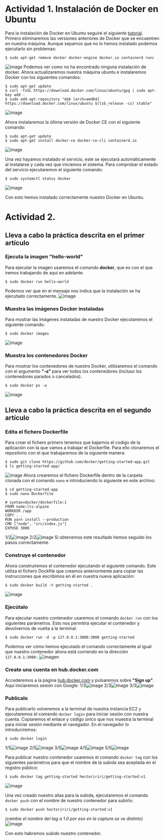 # Actividad 1. Instalación de Docker en Ubuntu
Para la instalación de Docker en Ubuntu seguiré el siguiente [tutorial](https://www.tecmint.com/install-docker-and-run-docker-containers-in-ubuntu/).
Primero eliminaremos las versiones anteriores de Docker que se encuentren en nuestra máquina. Aunque sepamos que no lo hemos instalado podemos ejecutarlo sin problemas:
```ubuntu
$ sudo apt-get remove docker docker-engine docker.io containerd runc
```
![image](https://github.com/user-attachments/assets/dc2f710e-7a3a-4916-826a-ce2e5465685c)
Podemos ver como no ha encontrado ninguna instalación de docker. Ahora actualizaremos nuestra máquina ubuntu e instalaremos Docker con los siguientes comandos:
```ubuntu
$ sudo apt-get update
$ curl -fsSL https://download.docker.com/linux/ubuntu/gpg | sudo apt-key add -
$ sudo add-apt-repository "deb [arch=amd64] https://download.docker.com/linux/ubuntu $(lsb_release -cs) stable"
```
![image](https://github.com/user-attachments/assets/12e07f33-5ced-48dc-bc04-69be9d60c40f)

Ahora instalaremos la última versión de Docker CE con el siguiente comando:
```ubuntu
$ sudo apt-get update
$ sudo apt-get install docker-ce docker-ce-cli containerd.io
```
![image](https://github.com/user-attachments/assets/6aa05ffd-cf4c-4139-b5fd-22c16e2db3af)

Una vez hayamos instalado el servicio, este se ejecutará automáticamente al instalarse y cada vez que iniciemos el sistema. Para comprobar el estado del servicio ejecutaremos el siguiente comando:
```ubuntu
$ sudo systemctl status docker 
```
![image](https://github.com/user-attachments/assets/b0e3d0e8-20e7-4f6b-8ee8-1699aee271e9)

Con esto hemos instalado correctamente nuestro Docker en Ubuntu.

# Actividad 2. 
## Lleva a cabo la práctica descrita en el primer artículo
### Ejecuta la imagen "hello-world"
Para ejecutar la imagen usaremos el comando **docker**, que es con el que iremos trabajando de aquí en adelante.
```ubuntu
$ sudo docker run hello-world
```
Podemos ver que en el mensaje nos indica que la instalación se ha ejecutado correctamente.
![image](https://github.com/user-attachments/assets/f69f5bf0-ca35-4c66-b001-25ff4285beb1)

### Muestra las imágenes Docker instaladas
Para mostrar las imágenes instaladas de nuestro Docker ejecutaremos el siguiente comando:
```ubuntu
$ sudo docker images
```
![image](https://github.com/user-attachments/assets/77c2630d-db92-44d6-bc49-eb2cd3bd4ed7)

### Muestra los contenedores Docker
Para mostrar los contenedores de nuestro Docker, utilizaremos el comando con el argumento **"-a"** para ver todos los contenedores (incluso los contenedores parados o cancelados).
```ubuntu
$ sudo docker ps -a
```
![image](https://github.com/user-attachments/assets/432010e5-2c42-4225-882e-fcfec62b8deb)

## Lleva a cabo la práctica descrita en el segundo artículo
### Edita el fichero Dockerfile
Para crear el fichero primero tenemos que bajarnos el codigo de la aplicación con la que vamos a trabajar el Dockerfile. Para ello clonaremos el repositorio con el que trabajaremos de la siguiente manera:
```ubuntu
$ sudo git clone https://github.com/docker/getting-started-app.git
$ ls getting-started-app/
```
![image](https://github.com/user-attachments/assets/f4b06518-752f-4af9-aa28-aeb8bf1214f9)
Ahora crearemos el fichero Dockerfile dentro de la carpeta clonada con el comando `nano` e introduciendo lo siguiente en este archivo:
```ubuntu
$ cd getting-started-app
$ sudo nano Dockerfile

# syntax=docker/dockerfile:1
FROM node:lts-alpine
WORKDIR /app
COPY . .
RUN yarn install --production
CMD ["node", "src/index.js"]
EXPOSE 3000
```
1/2![image](https://github.com/user-attachments/assets/975459d3-b9c8-48de-9d97-22cd754bd224)
2/2![image](https://github.com/user-attachments/assets/7f102d74-c1b6-45e5-a282-38124ddd8565)
Si obtenemos este resultado hemos seguido los pasos correctamente.

### Construye el contenedor
Ahora construiremos el contenedor ejecutando el siguiente comando. Este utiliza el fichero Dockfile que creamos anteriormente para copiar las instrucciones que escribimos en él en nuestra nueva aplicación:
```ubuntu
$ sudo docker build -t getting-started .
```
![image](https://github.com/user-attachments/assets/eb18699d-7790-4685-bcf9-3345ba6390c4)

### Ejecútalo
Para ejecutar nuestro contenedor usaremos el comando `docker run` con los siguientes parámetros. Esto nos permitirá ejecutar el contenedor y devolvernos de vuelta a la terminal:
```ubuntu
$ sudo docker run -d -p 127.0.0.1:3000:3000 getting-started
```
Podemos ver cómo hemos ejecutado el comando correctamente al igual que nuestro contenedor ahora está corriendo en la dirección `127.0.0.1:3000:`
![imagen](https://github.com/user-attachments/assets/b73726e4-7569-4f71-9711-97274b3c3e3c)

### Create una cuenta en hub.docker.com
Accederemos a la página [hub.docker.com](hub.docker.com) y pulsaremos sobre **"Sign up"**. Aquí iniciaremos sesión con Google:
1/3![image](https://github.com/user-attachments/assets/a7f58a72-2625-43b0-b280-e1fdd1853ec2)
2/3![image](https://github.com/user-attachments/assets/94d14cf2-7f88-413f-be23-0606033c1cb3)
3/3![image](https://github.com/user-attachments/assets/1c7cda57-9fe5-45a0-9e21-dcf9f6392172)

### Publícalo
Para publicarlo volveremos a la terminal de nuestra instancia EC2 y ejecutaremos el comando `docker login` para iniciar sesión con nuestra cuenta. Copiaremos el enlace y código único que nos muestra la terminal para iniciar sesión mediante el navegador. En el navegador lo introduciremos:
```ubuntu
$ sudo docker login
```
1/5![image](https://github.com/user-attachments/assets/068f8c8a-b725-4d9d-b6e5-d928cf46a320)
2/5![image](https://github.com/user-attachments/assets/d1e5dc2c-249a-4964-ad08-b5fe975ae23f)
3/5![image](https://github.com/user-attachments/assets/f2d43752-c7c2-480e-9f43-a549440adf1e)
4/5![image](https://github.com/user-attachments/assets/131f10f6-4a16-4713-bd50-0e0e2c8e1635)
5/5![image](https://github.com/user-attachments/assets/3b271c1d-00b9-4a79-adb9-1f28e1e5abb7)

Para publicar nuestro contenedor usaremos el comando `docker tag` con los siguientes parámetros para que el nombre de la subida sea aceptada en el registro público:
```ubuntu
$ sudo docker tag getting-started hectoririri/getting-started:v1
```
![image](https://github.com/user-attachments/assets/03c68c9a-2afd-423b-bdb7-ddccffde36bf)

Una vez creado nuestro alias para la subida, ejecutaremos el comando `docker push` con el nombre de nuestro contenedor para subirlo:
```ubuntu
$ sudo docker push hectoririri/getting-started:v1
```
*(cambie el nombre del tag a 1.0 por eso en la captura se ve distinto)*
![image](https://github.com/user-attachments/assets/30a262a0-6bfb-4f2f-9d84-5f03ffc7785b)

Con esto habremos subido nuestro contenedor.
